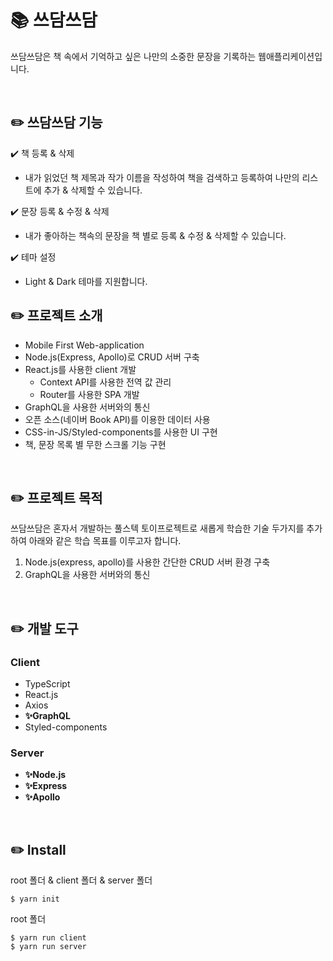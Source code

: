 # 📚 쓰담쓰담
쓰담쓰담은 책 속에서 기억하고 싶은 나만의 소중한 문장을 기록하는 웹애플리케이션입니다.

<br>

## ✏️ 쓰담쓰담 기능
✔️ 책 등록 & 삭제
- 내가 읽었던 책 제목과 작가 이름을 작성하여 책을 검색하고 등록하여 나만의 리스트에 추가 & 삭제할 수 있습니다.

✔️ 문장 등록 & 수정 & 삭제
- 내가 좋아하는 책속의 문장을 책 별로 등록 & 수정 & 삭제할 수 있습니다.

✔️ 테마 설정
- Light & Dark 테마를 지원합니다.


## ✏️ 프로젝트 소개
- Mobile First Web-application
- Node.js(Express, Apollo)로 CRUD 서버 구축
- React.js를 사용한 client 개발
  - Context API를 사용한 전역 값 관리
  - Router를 사용한 SPA 개발
- GraphQL을 사용한 서버와의 통신
- 오픈 소스(네이버 Book API)를 이용한 데이터 사용
- CSS-in-JS/Styled-components를 사용한 UI 구현
- 책, 문장 목록 별 무한 스크롤 기능 구현

<br>

## ✏️ 프로젝트 목적
쓰담쓰담은 혼자서 개발하는 풀스텍 토이프로젝트로 새롭게 학습한 기술 두가지를 추가하여 아래와 같은 학습 목표를 이루고자 합니다.

1. Node.js(express, apollo)를 사용한 간단한 CRUD 서버 환경 구축
2. GraphQL을 사용한 서버와의 통신

<br>

## ✏️ 개발 도구
### Client
- TypeScript
- React.js
- Axios
- **✨GraphQL**
- Styled-components

### Server
- **✨Node.js**
- **✨Express**
- **✨Apollo**

<br>

## ✏️ Install
root 폴더 & client 폴더 & server 폴더
```
$ yarn init
```

root 폴더
```
$ yarn run client
$ yarn run server
```
